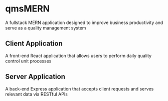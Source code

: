 
# qmsMERN

A fullstack MERN application designed to improve business productivity and serve as a quality management system


## Client Application

A front-end React application that allows users to perform daily quality control unit processes


## Server Application

A back-end Express application that accepts client requests and serves relevant data via RESTful APIs
